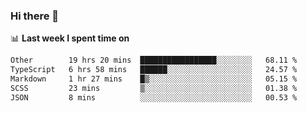 ### Hi there 👋

<!--
**DBvc/DBvc** is a ✨ _special_ ✨ repository because its `README.md` (this file) appears on your GitHub profile.

Here are some ideas to get you started:

- 🔭 I’m currently working on ...
- 🌱 I’m currently learning ...
- 👯 I’m looking to collaborate on ...
- 🤔 I’m looking for help with ...
- 💬 Ask me about ...
- 📫 How to reach me: ...
- 😄 Pronouns: ...
- ⚡ Fun fact: ...
-->

📊 **Last week I spent time on**
<!--START_SECTION:waka-->

```txt
Other        19 hrs 20 mins  █████████████████░░░░░░░░   68.11 %
TypeScript   6 hrs 58 mins   ██████░░░░░░░░░░░░░░░░░░░   24.57 %
Markdown     1 hr 27 mins    █▒░░░░░░░░░░░░░░░░░░░░░░░   05.15 %
SCSS         23 mins         ▒░░░░░░░░░░░░░░░░░░░░░░░░   01.38 %
JSON         8 mins          ░░░░░░░░░░░░░░░░░░░░░░░░░   00.53 %
```

<!--END_SECTION:waka-->
